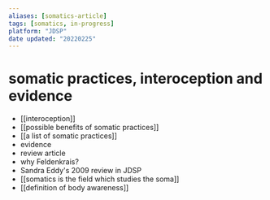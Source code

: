 ```yaml
---
aliases: [somatics-article]
tags: [somatics, in-progress]
platform: "JDSP"
date updated: "20220225"
---
```


# somatic practices, interoception and evidence

- [[interoception]]
- [[possible benefits of somatic practices]]
- [[a list of somatic practices]]
- evidence
- review article
- why Feldenkrais? 
- Sandra Eddy's 2009 review in JDSP
- [[somatics is the field which studies the soma]]
- [[definition of body awareness]]